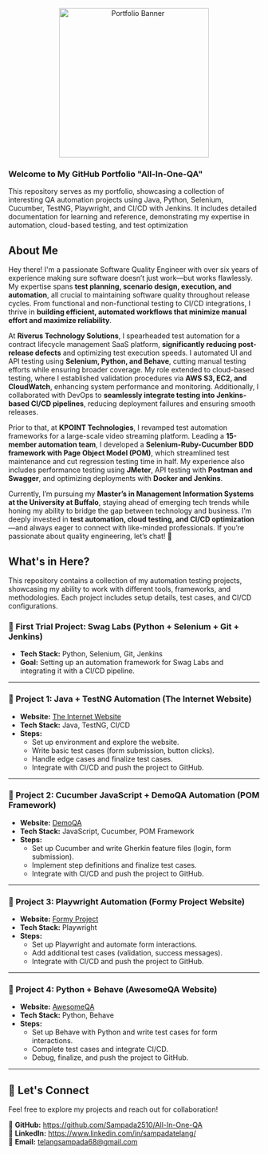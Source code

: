 
<p align="center">
<img src="https://github.com/Sampada2510/All-In-One-QA/blob/main/3793102.jpg" alt="Portfolio Banner" width="300" height="300">
</p> 

### Welcome to My GitHub Portfolio "All-In-One-QA"
This repository serves as my portfolio, showcasing a collection of interesting QA automation projects using Java, Python, Selenium, Cucumber, TestNG, Playwright, and CI/CD with Jenkins. It includes detailed documentation for learning and reference, demonstrating my expertise in automation, cloud-based testing, and test optimization

## About Me

Hey there! I'm a passionate Software Quality Engineer with over six years of experience making sure software doesn’t just work—but works flawlessly. My expertise spans **test planning, scenario design, execution, and automation**, all crucial to maintaining software quality throughout release cycles. From functional and non-functional testing to CI/CD integrations, I thrive in **building efficient, automated workflows that minimize manual effort and maximize reliability**.

At **Riverus Technology Solutions**, I spearheaded test automation for a contract lifecycle management SaaS platform, **significantly reducing post-release defects** and optimizing test execution speeds. I automated UI and API testing using **Selenium, Python, and Behave**, cutting manual testing efforts while ensuring broader coverage. My role extended to cloud-based testing, where I established validation procedures via **AWS S3, EC2, and CloudWatch**, enhancing system performance and monitoring. Additionally, I collaborated with DevOps to **seamlessly integrate testing into Jenkins-based CI/CD pipelines**, reducing deployment failures and ensuring smooth releases.

Prior to that, at **KPOINT Technologies**, I revamped test automation frameworks for a large-scale video streaming platform. Leading a **15-member automation team**, I developed a **Selenium-Ruby-Cucumber BDD framework with Page Object Model (POM)**, which streamlined test maintenance and cut regression testing time in half. My experience also includes performance testing using **JMeter**, API testing with **Postman and Swagger**, and optimizing deployments with **Docker and Jenkins**.

Currently, I’m pursuing my **Master’s in Management Information Systems at the University at Buffalo**, staying ahead of emerging tech trends while honing my ability to bridge the gap between technology and business. I’m deeply invested in **test automation, cloud testing, and CI/CD optimization**—and always eager to connect with like-minded professionals. If you’re passionate about quality engineering, let’s chat! 🚀

## What's in Here?

This repository contains a collection of my automation testing projects, showcasing my ability to work with different tools, frameworks, and methodologies. Each project includes setup details, test cases, and CI/CD configurations.

### 🔹 First Trial Project: Swag Labs (Python + Selenium + Git + Jenkins)
- **Tech Stack:** Python, Selenium, Git, Jenkins
- **Goal:** Setting up an automation framework for Swag Labs and integrating it with a CI/CD pipeline.

---

### 🔹 Project 1: Java + TestNG Automation (The Internet Website)
- **Website:** [The Internet Website](https://the-internet.herokuapp.com/)
- **Tech Stack:** Java, TestNG, CI/CD
- **Steps:**
  - Set up environment and explore the website.
  - Write basic test cases (form submission, button clicks).
  - Handle edge cases and finalize test cases.
  - Integrate with CI/CD and push the project to GitHub.

---

### 🔹 Project 2: Cucumber JavaScript + DemoQA Automation (POM Framework)
- **Website:** [DemoQA](https://demoqa.com/)
- **Tech Stack:** JavaScript, Cucumber, POM Framework
- **Steps:**
  - Set up Cucumber and write Gherkin feature files (login, form submission).
  - Implement step definitions and finalize test cases.
  - Integrate with CI/CD and push the project to GitHub.

---

### 🔹 Project 3: Playwright Automation (Formy Project Website)
- **Website:** [Formy Project](https://formy-project.herokuapp.com/)
- **Tech Stack:** Playwright
- **Steps:**
  - Set up Playwright and automate form interactions.
  - Add additional test cases (validation, success messages).
  - Integrate with CI/CD and push the project to GitHub.

---

### 🔹 Project 4: Python + Behave (AwesomeQA Website)
- **Website:** [AwesomeQA](https://awesomeqa.com/ui/)
- **Tech Stack:** Python, Behave
- **Steps:**
  - Set up Behave with Python and write test cases for form interactions.
  - Complete test cases and integrate CI/CD.
  - Debug, finalize, and push the project to GitHub.

---

## 🚀 Let's Connect
Feel free to explore my projects and reach out for collaboration!

🔗 **GitHub:** https://github.com/Sampada2510/All-In-One-QA  
💼 **LinkedIn:** https://www.linkedin.com/in/sampadatelang/  
📧 **Email:** telangsampada68@gmail.com